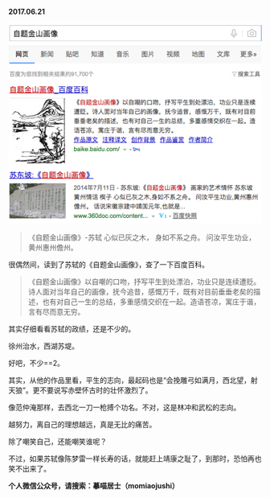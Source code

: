 
          
            
**2017.06.21**



![](img/51001-cbef3f992d030d56.png)



>《自题金山画像》-苏轼
心似已灰之木，
身如不系之舟。
问汝平生功业，
黄州惠州儋州。



很偶然间，读到了苏轼的《自题金山画像》，查了一下百度百科。
>《自题金山画像》以自嘲的口吻，抒写平生到处漂泊，功业只是连续遭贬。诗人面对当年自己的画像，抚今追昔，感慨万千，既有对目前垂垂老矣的描述，也有对自己一生的总结，多重感情交织在一起。造语苍凉，寓庄于谐，言有尽而意无穷。



其实仔细看看苏轼的政绩，还是不少的。

徐州治水，西湖苏堤。

好吧，不少==2。

其实，从他的作品里看，平生的志向，最起码也是“会挽雕弓如满月，西北望，射天狼”。更不要说写赤壁怀古时的壮怀激烈了。

像范仲淹那样，去西北一刀一枪搏个功名。不对，这是林冲和武松的志向。

越努力，离自己的理想越远，真是无比的痛苦。

除了嘲笑自己，还能嘲笑谁呢？

不过，如果苏轼像陈梦雷一样长寿的话，就能赶上靖康之耻了，到那时，恐怕再也笑不出来了。


**个人微信公众号，请搜索：摹喵居士（momiaojushi）**

          
        